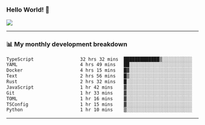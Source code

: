 ### Hello World! 👋

<a>
  <img align="center" src="https://github-readme-stats.vercel.app/api?username=megatunger&count_private=true&include_all_commits=true&bg_color=30,56CCF2,2F80ED&title_color=fff&text_color=fff" />
</a>

------
### 📊 My monthly development breakdown

<!--START_SECTION:waka-->

```txt
TypeScript                 32 hrs 32 mins  █████████████▒░░░░░░░░░░░   53.68 %
YAML                       4 hrs 49 mins   ██░░░░░░░░░░░░░░░░░░░░░░░   07.95 %
Docker                     4 hrs 15 mins   █▓░░░░░░░░░░░░░░░░░░░░░░░   07.02 %
Text                       2 hrs 56 mins   █▒░░░░░░░░░░░░░░░░░░░░░░░   04.85 %
Rust                       2 hrs 32 mins   █░░░░░░░░░░░░░░░░░░░░░░░░   04.19 %
JavaScript                 1 hr 42 mins    ▓░░░░░░░░░░░░░░░░░░░░░░░░   02.82 %
Git                        1 hr 33 mins    ▓░░░░░░░░░░░░░░░░░░░░░░░░   02.56 %
TOML                       1 hr 16 mins    ▓░░░░░░░░░░░░░░░░░░░░░░░░   02.11 %
TSConfig                   1 hr 15 mins    ▓░░░░░░░░░░░░░░░░░░░░░░░░   02.08 %
Python                     1 hr 10 mins    ▒░░░░░░░░░░░░░░░░░░░░░░░░   01.93 %
```

<!--END_SECTION:waka-->

------
